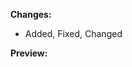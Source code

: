 <!--
List a summary of all changes made in this pull request. These can be simple bullet points or a
detailed list that explains each commit point-by-point.

For example:
- Added a runtime check which exits data generation script if missing a parameter
- Fixed an issue where long titles incorrectly wrap
- Changed all uses of the word "brand" to "star"
- Added new data
-->

**Changes:**

- Added, Fixed, Changed

<!--
Upload any relevant screenshots here. If the changes do not warrant screenshots (i.e. no visual
impact), then simply write "No visual changes"
-->

**Preview:**
